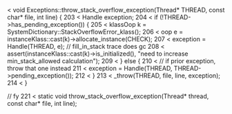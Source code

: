  < void Exceptions::throw_stack_overflow_exception(Thread* THREAD, const char* file, int line) {
203 <   Handle exception;
204 <   if (!THREAD->has_pending_exception()) {
205 <     klassOop k = SystemDictionary::StackOverflowError_klass();
206 <     oop e = instanceKlass::cast(k)->allocate_instance(CHECK);
207 <     exception = Handle(THREAD, e);  // fill_in_stack trace does gc
208 <     assert(instanceKlass::cast(k)->is_initialized(), "need to increase min_stack_allowed calculation");
209 <   } else {
210 <     // if prior exception, throw that one instead
211 <     exception = Handle(THREAD, THREAD->pending_exception());
212 <   }
213 <   _throw(THREAD, file, line, exception);
214 < }


 // fy
221 <   static void throw_stack_overflow_exception(Thread* thread, const char* file, int line);
